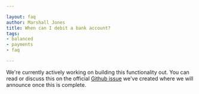 ```yaml
---

layout: faq
author: Marshall Jones
title: When can I debit a bank account?
tags:
- balanced
- payments
- faq

---
```


We're currently actively working on building this functionality out. You can read or discuss this on the official [Github issue](http://github.com/balanced/balanced-api/issues/2) we've created where we will announce once this is complete.
